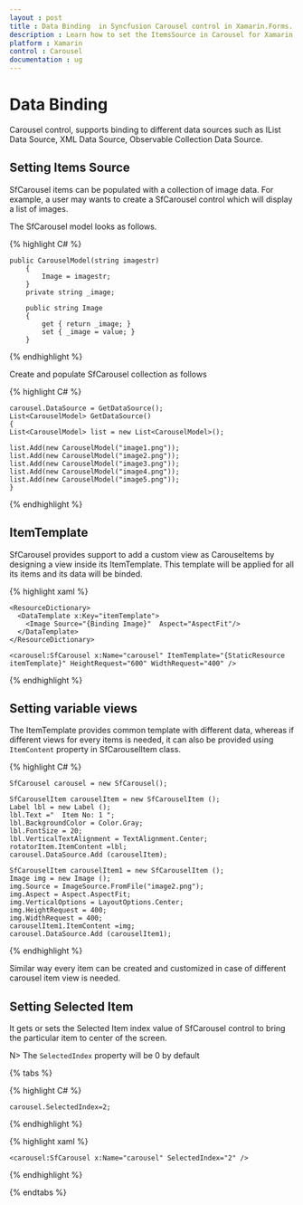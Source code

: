 ```yaml
---
layout : post
title : Data Binding  in Syncfusion Carousel control in Xamarin.Forms.
description : Learn how to set the ItemsSource in Carousel for Xamarin.Forms.
platform : Xamarin
control : Carousel
documentation : ug
---
```


# Data Binding 

Carousel control, supports binding to different data sources such as IList Data Source, XML Data Source, Observable Collection Data Source.

## Setting Items Source

SfCarousel items can be populated with a collection of image data. For example, a user may wants to create a SfCarousel control which will display a list of images.

The SfCarousel model looks as follows.

{% highlight C# %}

	public CarouselModel(string imagestr)
        {
            Image = imagestr;
        }
        private string _image;

        public string Image
        {
            get { return _image; }
            set { _image = value; }
        }

{% endhighlight %}

Create and populate SfCarousel collection as follows

{% highlight C# %}

	carousel.DataSource = GetDataSource();
	List<CarouselModel> GetDataSource()
    {
	List<CarouselModel> list = new List<CarouselModel>();

	list.Add(new CarouselModel("image1.png"));
    list.Add(new CarouselModel("image2.png"));
	list.Add(new CarouselModel("image3.png"));
    list.Add(new CarouselModel("image4.png"));
    list.Add(new CarouselModel("image5.png"));
	}

{% endhighlight %}

## ItemTemplate

SfCarousel provides support to add a custom view as Carouseltems by designing a view inside its ItemTemplate. This template will be applied for all its items and its data will be binded.


{% highlight xaml %}

	<ResourceDictionary>
      <DataTemplate x:Key="itemTemplate">
        <Image Source="{Binding Image}"  Aspect="AspectFit"/>
      </DataTemplate>
    </ResourceDictionary>
	
	<carousel:SfCarousel x:Name="carousel" ItemTemplate="{StaticResource itemTemplate}" HeightRequest="600" WidthRequest="400" />

{% endhighlight %}

## Setting variable views

The ItemTemplate provides common template with different data, whereas if different views for every items is needed, it can also be provided using `ItemContent` property in SfCarouselItem class.

{% highlight C# %}

	SfCarousel carousel = new SfCarousel();
	
	SfCarouselItem carouselItem = new SfCarouselItem ();
	Label lbl = new Label ();
	lbl.Text ="  Item No: 1 ";
	lbl.BackgroundColor = Color.Gray;
	lbl.FontSize = 20;
	lbl.VerticalTextAlignment = TextAlignment.Center;
	rotatorItem.ItemContent =lbl;
	carousel.DataSource.Add (carouselItem);	

	SfCarouselItem carouselItem1 = new SfCarouselItem ();
	Image img = new Image ();
	img.Source = ImageSource.FromFile("image2.png");
	img.Aspect = Aspect.AspectFit;
	img.VerticalOptions = LayoutOptions.Center;
	img.HeightRequest = 400;
	img.WidthRequest = 400;
	carouselItem1.ItemContent =img;
	carousel.DataSource.Add (carouselItem1);			
	
	  
{% endhighlight %}

Similar way every item can be created and customized in case of different carousel item view is needed.

## Setting Selected Item

It gets or sets the Selected Item index value of SfCarousel control to bring the particular item to center of the screen.

N> The `SelectedIndex` property will be 0 by default

{% tabs %}

{% highlight C# %}

	carousel.SelectedIndex=2;

{% endhighlight %}

{% highlight xaml %}

	<carousel:SfCarousel x:Name="carousel" SelectedIndex="2" />
	
{% endhighlight %}

{% endtabs %}


